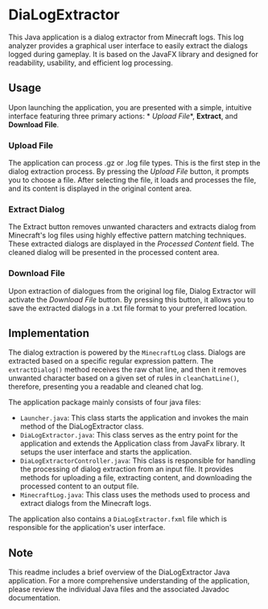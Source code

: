 # DiaLogExtractor

This Java application is a dialog extractor from Minecraft logs. This log analyzer provides a graphical user interface
to easily extract the dialogs logged during gameplay. It is based on the JavaFX library and designed for readability,
usability, and efficient log processing.

## Usage

Upon launching the application, you are presented with a simple, intuitive interface featuring three primary actions: *
*Upload File**, **Extract**, and **Download File**.

### Upload File

The application can process .gz or .log file types. This is the first step in the dialog extraction process. By pressing
the *Upload File* button, it prompts you to choose a file. After selecting the file, it loads and processes the file,
and its content is displayed in the original content area.

### Extract Dialog

The Extract button removes unwanted characters and extracts dialog from Minecraft's log files using highly effective
pattern matching techniques. These extracted dialogs are displayed in the *Processed Content* field. The cleaned dialog
will be presented in the processed content area.

### Download File

Upon extraction of dialogues from the original log file, Dialog Extractor will activate the *Download File* button. By
pressing this button, it allows you to save the extracted dialogs in a .txt file format to your preferred location.

## Implementation

The dialog extraction is powered by the `MinecraftLog` class. Dialogs are extracted based on a specific regular
expression pattern. The `extractDialog()` method receives the raw chat line, and then it removes unwanted character
based on a given set of rules in `cleanChatLine()`, therefore, presenting you a readable and cleaned chat log.

The application package mainly consists of four java files:

- `Launcher.java`: This class starts the application and invokes the main method of the DiaLogExtractor class.
- `DiaLogExtractor.java`: This class serves as the entry point for the application and extends the Application class
  from JavaFx library. It setups the user interface and starts the application.
- `DiaLogExtractorController.java`: This class is responsible for handling the processing of dialog extraction from an
  input file. It provides methods for uploading a file, extracting content, and downloading the processed content to an
  output file.
- `MinecraftLog.java`: This class uses the methods used to process and extract dialogs from the Minecraft logs.

The application also contains a `DiaLogExtractor.fxml` file which is responsible for the application's user interface.

## Note

This readme includes a brief overview of the DiaLogExtractor Java application. For a more comprehensive understanding of
the application, please review the individual Java files and the associated Javadoc documentation.
